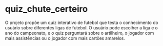 # quiz_chute_certeiro
O projeto propõe um quiz interativo de futebol que testa o conhecimento do usuário sobre diferentes ligas de futebol. O usuário pode escolher a liga e o ano do campeonato, e o quiz perguntará sobre o artilheiro, o jogador com mais assistências ou o jogador com mais cartões amarelos. 
